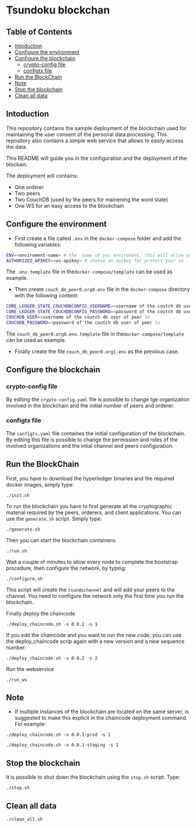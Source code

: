 # Tsundoku blockchan

<!-- START doctoc generated TOC please keep comment here to allow auto update -->
<!-- DON'T EDIT THIS SECTION, INSTEAD RE-RUN doctoc TO UPDATE -->
## Table of Contents

- [Intoduction](#intoduction)
- [Configure the environment](#configure-the-environment)
- [Configure the blockchain](#configure-the-blockchain)
  - [crypto-config file](#crypto-config-file)
  - [configtx file](#configtx-file)
- [Run the BlockChain](#run-the-blockchain)
- [Note](#note)
- [Stop the blockchain](#stop-the-blockchain)
- [Clean all data](#clean-all-data)

<!-- END doctoc generated TOC please keep comment here to allow auto update -->

## Intoduction

This repository contains the sample deployment of the blockchain used for maintaining the user consent of the personal data processing. This repository also contains a simple web service that allows to easily access the data.

This README will guide you in the configuration and the deployment of the blockain. 

The deployment will contains:
- One orderer
- Two peers
- Two CouchDB (used by the peers for mainening the word state)
- One WS for an easy access to the blockchain


## Configure the environment

- First create a file called  `.env` in the `docker-compose` folder and add the following variables:

```bash
ENV=<enviroment-name> # the  name of you enviroment, this will allow you to deploy multiple blockchains on the same server
AUTHORIZED_APIKEY=<ws-apikey> # choose an apikey for protect your ws
```

The `.env.template` file in the`docker-compose/template` can be used as example.

- Then create `couch_db_peer0.org0.env` file in the `docker-compose` directory with the following content:

```bash
CORE_LEDGER_STATE_COUCHDBCONFIG_USERNAME=<username of the coutch db user of peer 1>
CORE_LEDGER_STATE_COUCHDBCONFIG_PASSWORD=<password of the coutch db user of peer 1>
COUCHDB_USER=<username of the coutch db user of peer 1>
COUCHDB_PASSWORD=<password of the coutch db user of peer 1>
```

The `couch_db_peer0.org0.env.template` file in the`docker-compose/template` can be used as example.

- Finally create the file `couch_db_peer0.org1.env` as the previous case.

## Configure the blockchain

### crypto-config file

By editing the `crypto-config.yaml` file is possible to change tge organization involved in the blockchain and the initial number of peers and orderer.

### configtx file

The `configtx.yaml` file containes the initial configuration of the blockchain. By editing this file is possible to change the permission and roles of the involved organizations and the intial channel and peers configuration.

## Run the BlockChain


First, you have to download the hyperledger binaries and the required docker images, simply type:

```
./init.sh
```

To run the blockchain you have to first generate all the cryptographic material required by the peers, orderers, and client applications. You can use the `generate.sh` script. Simply type:

```
./generate.sh
```

Then you can start the blockchain containers:

```
./run.sh
```

Wait a couple of minutes to allow every node to complete the bootstrap procedure, then configure the network, by typing:

```
./configure.sh
```
This script will create the `tsundochannel` and will add your peers to the channel. You need to configure the network only the first time you run the blockchain.

Finally deploy the chaincode

```
./deploy_chaincode.sh -v 0.0.1 -s 1
```

If you edit the chaincode and you want to run the new code, you can use the deploy_chaincode scrip again with a new version and a new sequence number:

```
./deploy_chaincode.sh -v 0.0.2 -s 2
```

Run the webservice

```
./run_ws
```

## Note

* If multiple instances of the blockchain are located on the same server, is suggested to make this explicit in the chaincode deployment command. For example:
```
./deploy_chaincode.sh -v 0.0.1-prod -s 1
```

```
./deploy_chaincode.sh -v 0.0.1-staging -s 1
```

## Stop the blockchain

It is possible to shut down the blockchain using the `stop.sh` script. Type:

```
./stop.sh
```

## Clean all data

```
./clean_all.sh
```
